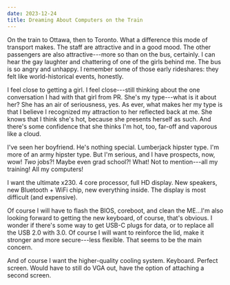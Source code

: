 ```yaml
---
date: 2023-12-24
title: Dreaming About Computers on the Train
---
```


On the train to Ottawa, then to Toronto. What a difference this mode of transport makes. The staff are attractive and in a good mood. The other passengers are also attractive---more so than on the bus, certainly. I can hear the gay laughter and chattering of one of the girls behind me. The bus is so angry and unhappy. I remember some of those early rideshares: they felt like world-historical events, honestly.

I feel close to getting a girl. I feel close---still thinking about the one conversation I had with that girl from PR. She's my type---what is it about her? She has an air of seriousness, yes. As ever, what makes her my type is that I believe I recognized my attraction to her reflected back at me. She knows that I think she's hot, because she presents herself as such. And there's some confidence that she thinks I'm hot, too, far-off and vaporous like a cloud.

I've seen her boyfriend. He's nothing special. Lumberjack hipster type. I'm more of an army hipster type. But I'm serious, and I have prospects, now, wow! *Two* jobs?! Maybe even grad school?! What! Not to mention---all my training! All my computers!

I want the ultimate x230. 4 core processor, full HD display. New speakers, new Bluetooth + WiFi chip, new everything inside. The display is most difficult (and expensive).

Of course I will have to flash the BIOS, coreboot, and clean the ME...I'm also looking forward to getting the new keyboard, of course, that's obvious. I wonder if there's some way to get USB-C plugs for data, or to replace all the USB 2.0 with 3.0. Of course I will want to reinforce the lid, make it stronger and more secure---less flexible. That seems to be the main concern.

And of course I want the higher-quality cooling system. Keyboard. Perfect screen. Would have to still do VGA out, have the option of attaching a second screen.
